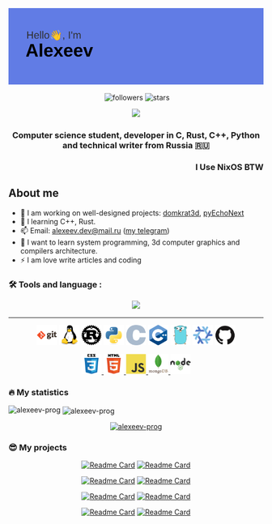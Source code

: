 ![alt text](image.png)

<div align='center'>
<img src="https://komarev.com/ghpvc/?username=alexeev-prog&style=flat-square&color=blue&style=for-the-badge" alt=""/>
<img alt="followers" title="Follow me on Github" src="https://img.shields.io/github/followers/alexeev-prog?color=236ad3&style=for-the-badge&logo=github&label=Follow"/>
<img src="https://img.shields.io/github/stars/alexeev-prog?label=Stars&style=for-the-badge" alt="stars">
</div>

<p align='center'><img src="https://readme-typing-svg.herokuapp.com?color=%2336BCF7&lines=Developer+Designer+Writer"/></p>

<h3 align="center">Computer science student, developer in C, Rust, C++, Python and technical writer from Russia 🇷🇺  </h3>
<h3 align="right">I Use NixOS BTW</h3>

## About me

- 🔭 I am working on well-designed projects: [domkrat3d](https://github.com/alexeev-prog/domkrat3d), [pyEchoNext](https://github.com/alexeev-prog/pyEchoNext)
- 🌱 I learning C++, Rust.
- 📫 Email: alexeev.dev@mail.ru ([my telegram](https://t.me/alexeev_dev))
- 🤔 I want to learn system programming, 3d computer graphics and compilers architecture.
- :zap: I am love write articles and coding

### :hammer_and_wrench: Tools and language :

<div align='center'>

![](http://github-profile-summary-cards.vercel.app/api/cards/profile-details?username=alexeev-prog&theme=github_dark)

</div>

---

<div align='center'>
  <img src="https://github.com/devicons/devicon/blob/master/icons/git/git-original-wordmark.svg" title="Git" **alt="Git" width="40" height="40"/>
  <img src="https://github.com/devicons/devicon/blob/master/icons/linux/linux-original.svg" title="Linux" **alt="Linux" width="40" height="40"/>
  <img src="https://github.com/devicons/devicon/blob/master/icons/rust/rust-original.svg" title="GoLang" **alt="GoLang" width="40" height="40"/>
  <img src="https://github.com/devicons/devicon/blob/master/icons/python/python-original.svg" title="Python" **alt="Python" width="40" height="40"/>
  <img src="https://github.com/devicons/devicon/blob/master/icons/c/c-original.svg" title="C" **alt="C" width="40" height="40"/>
  <img src="https://github.com/devicons/devicon/blob/master/icons/cplusplus/cplusplus-original.svg" title="C++" **alt="C++" width="40" height="40"/>
  <img src="https://github.com/devicons/devicon/blob/master/icons/go/go-original.svg" title="Go" **alt="C++" width="40" height="40"/>
  <img src="https://github.com/devicons/devicon/blob/master/icons/nixos/nixos-original.svg" title="nixos" **alt="Go" width="40" height="40"/>
  <img src="https://github.com/devicons/devicon/blob/master/icons/github/github-original.svg" title="Go" **alt="C++" width="40" height="40"/>
</div>

<p align="center">
    <a href="https://www.w3schools.com/css/" target="_blank" rel="noreferrer">
        <img src="https://raw.githubusercontent.com/devicons/devicon/master/icons/css3/css3-original-wordmark.svg" alt="css3" width="40" height="40"/>
    </a>
    <a href="https://www.w3.org/html/" target="_blank" rel="noreferrer">
        <img src="https://raw.githubusercontent.com/devicons/devicon/master/icons/html5/html5-original-wordmark.svg" alt="html5" width="40" height="40"/>
    </a>
    <a href="https://developer.mozilla.org/en-US/docs/Web/JavaScript" target="_blank" rel="noreferrer">
        <img src="https://raw.githubusercontent.com/devicons/devicon/master/icons/javascript/javascript-original.svg" alt="javascript" width="40" height="40"/>
    </a>
    <a href="https://www.mongodb.com/" target="_blank" rel="noreferrer">
        <img src="https://raw.githubusercontent.com/devicons/devicon/master/icons/mongodb/mongodb-original-wordmark.svg" alt="mongodb" width="40" height="40"/>
    </a>
    <a href="https://nodejs.org" target="_blank" rel="noreferrer">
        <img src="https://raw.githubusercontent.com/devicons/devicon/master/icons/nodejs/nodejs-original-wordmark.svg" alt="nodejs" width="40" height="40"/>
    </a>
</p>

### :fire: My statistics

<p><img align="left" src="https://github-readme-stats.vercel.app/api/top-langs?username=alexeev-prog&show_icons=true&locale=en&layout=compact&theme=github_dark&hide_border=true" alt="alexeev-prog" /></p>

<p>&nbsp;<img align="center" src="https://github-readme-stats.vercel.app/api?username=alexeev-prog&show_icons=true&locale=en&theme=github_dark&hide_border=true" alt="alexeev-prog" /></p>

<p align="center"> <a href="https://github.com/ryo-ma/github-profile-trophy"><img src="https://github-profile-trophy.vercel.app/?username=alexeev-prog&theme=darkhub&column=6&margin-w=15&margin-h=15&no-frame=true&title=MultiLanguage,Stars,Followers,Experience,Repositories,Commits" alt="alexeev-prog" /></a> </p>

### 😎 My projects

<div align='center'>

[![Readme Card](https://github-readme-stats.vercel.app/api/pin/?username=alexeev-prog&repo=shegang&show_icons=true&locale=en&layout=compact&theme=github_dark&hide_border=true)](https://github.com/alexeev-prog/shegang) [![Readme Card](https://github-readme-stats.vercel.app/api/pin/?username=alexeev-prog&repo=libnumerixpp&show_icons=true&locale=en&layout=compact&theme=github_dark&hide_border=true)](https://github.com/alexeev-prog/libnumerixpp)

[![Readme Card](https://github-readme-stats.vercel.app/api/pin/?username=alexeev-prog&repo=libnumerixpy&show_icons=true&locale=en&layout=compact&theme=github_dark&hide_border=true)](https://github.com/alexeev-prog/libnumerixpy) [![Readme Card](https://github-readme-stats.vercel.app/api/pin/?username=alexeev-prog&repo=aiomarine&show_icons=true&locale=en&layout=compact&theme=github_dark&hide_border=true)](https://github.com/alexeev-prog/aiomarine)

[![Readme Card](https://github-readme-stats.vercel.app/api/pin/?username=alexeev-prog&repo=pyEchoNext&show_icons=true&locale=en&layout=compact&theme=github_dark&hide_border=true)](https://github.com/alexeev-prog/pyEchoNext) [![Readme Card](https://github-readme-stats.vercel.app/api/pin/?username=alexeev-prog&repo=domkrat3d&show_icons=true&locale=en&layout=compact&theme=github_dark&hide_border=true)](https://github.com/alexeev-prog/domkrat3d)

[![Readme Card](https://github-readme-stats.vercel.app/api/pin/?username=alexeev-prog&repo=morning.lang&show_icons=true&locale=en&layout=compact&theme=github_dark&hide_border=true)](https://github.com/alexeev-prog/morning.lang) [![Readme Card](https://github-readme-stats.vercel.app/api/pin/?username=alexeev-prog&repo=flexpasm&show_icons=true&locale=en&layout=compact&theme=github_dark&hide_border=true)](https://github.com/alexeev-prog/flexpasm)
</div>
